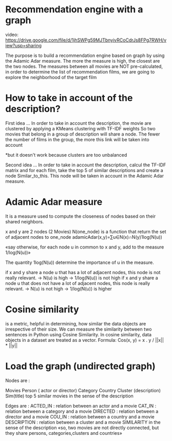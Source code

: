 # Recommendation engine with a graph
video: https://drive.google.com/file/d/1jhSWPg59MJTbnyivRCoCdrJs8FPg7RWH/view?usp=sharing

The purpose is to build a recommendation engine based on graph by using the Adamic Adar measure.
The more the measure is high, the closest are the two nodes.
The measures between all movies are NOT pre-calculated, in order to determine the list of recommendation films, we are going to explore the neighborhood of the target film
# How to take in account of the description?
First idea ...
In order to take in account the description, the movie are clustered by applying a KMeans clustering with TF-IDF weights
So two movies that belong in a group of description will share a node.
The fewer the number of films in the group, the more this link will be taken into account

*but it doesn't work because clusters are too unbalanced

Second idea ...
In order to take in account the description, calcul the TF-IDF matrix
and for each film, take the top 5 of similar descriptions and create a node Similar_to_this. This node will be taken in account in the Adamic Adar measure.
# Adamic Adar measure
It is a measure used to compute the closeness of nodes based on their shared neighbors.

x and y are 2 nodes (2 Movies)
N(one_node) is a function that return the set of adjacent nodes to one_node
adamicAdar(x,y)=∑u∈N(x)∩N(y)1log(N(u)) 

«say otherwise, for each node u in common to x and y, add to the measure 1/log(N(u))»

The quantity  1log(N(u))  determine the importance of u in the measure.

if x and y share a node u that has a lot of adjacent nodes, this node is not really relevant. → N(u) is high → 1/log(N(u)) is not high
if x and y share a node u that does not have a lot of adjacent nodes, this node is really relevant.
→ N(u) is not high → 1/log(N(u)) is higher

# Cosine similarity
is a metric, helpful in determining, how similar the data objects are irrespective of their size. We can measure the similarity between two sentences in Python using Cosine Similarity. In cosine similarity, data objects in a dataset are treated as a vector.
Formula: Cos(x, y) = x . y / ||x|| * ||y||

# Load the graph (undirected graph)
Nodes are :

Movies
Person ( actor or director)
Category
Country
Cluster (description)
Sim(title) top 5 similar movies in the sense of the description

Edges are :
ACTED_IN : relation between an actor and a movie
CAT_IN : relation between a category and a movie
DIRECTED : relation between a director and a movie
COU_IN : relation between a country and a movie
DESCRIPTION : relation between a cluster and a movie
SIMILARITY in the sense of the description
«so, two movies are not directly connected, but they share persons, categories,clusters and countries»
